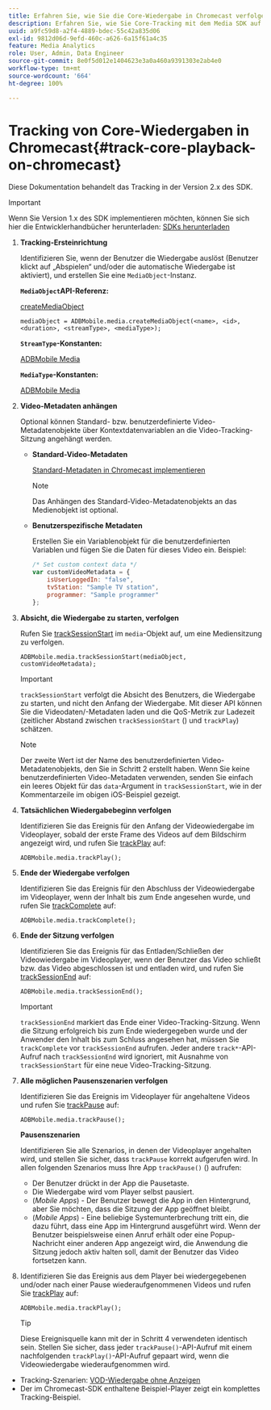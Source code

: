 ```yaml
---
title: Erfahren Sie, wie Sie die Core-Wiedergabe in Chromecast verfolgen.
description: Erfahren Sie, wie Sie Core-Tracking mit dem Media SDK auf Chromecast implementieren.
uuid: a9fc59d8-a2f4-4889-bdec-55c42a835d06
exl-id: 9812d06d-9efd-460c-a626-6a15f61a4c35
feature: Media Analytics
role: User, Admin, Data Engineer
source-git-commit: 8e0f5d012e1404623e3a0a460a9391303e2ab4e0
workflow-type: tm+mt
source-wordcount: '664'
ht-degree: 100%

---
```


# Tracking von Core-Wiedergaben in Chromecast{#track-core-playback-on-chromecast}

Diese Dokumentation behandelt das Tracking in der Version 2.x des SDK.

>[!IMPORTANT]
>
>Wenn Sie Version 1.x des SDK implementieren möchten, können Sie sich hier die Entwicklerhandbücher herunterladen: [SDKs herunterladen](/help/sdk-implement/download-sdks.md)

1. **Tracking-Ersteinrichtung**

   Identifizieren Sie, wenn der Benutzer die Wiedergabe auslöst (Benutzer klickt auf „Abspielen“ und/oder die automatische Wiedergabe ist aktiviert), und erstellen Sie eine `MediaObject`-Instanz.

   **`MediaObject`API-Referenz:**

   [createMediaObject](https://adobe-marketing-cloud.github.io/media-sdks/reference/chromecast/ADBMobile.media.html#.createMediaObject)

   ```
   mediaObject = ADBMobile.media.createMediaObject(<name>, <id>, <duration>, <streamType>, <mediaType>);
   ```

   **`StreamType`-Konstanten:**

   [ADBMobile Media](https://adobe-marketing-cloud.github.io/media-sdks/reference/chromecast/ADBMobile.media.html#.StreamType)

   **`MediaType`-Konstanten:**

   [ADBMobile Media](https://adobe-marketing-cloud.github.io/media-sdks/reference/chromecast/ADBMobile.media.html#.MediaType)

1. **Video-Metadaten anhängen**

   Optional können Standard- bzw. benutzerdefinierte Video-Metadatenobjekte über Kontextdatenvariablen an die Video-Tracking-Sitzung angehängt werden.

   * **Standard-Video-Metadaten**

      [Standard-Metadaten in Chromecast implementieren](/help/sdk-implement/track-av-playback/impl-std-metadata/impl-std-metadata-chromecast.md)

      >[!NOTE]
      >
      >Das Anhängen des Standard-Video-Metadatenobjekts an das Medienobjekt ist optional.

   * **Benutzerspezifische Metadaten**

      Erstellen Sie ein Variablenobjekt für die benutzerdefinierten Variablen und fügen Sie die Daten für dieses Video ein. Beispiel:

      ```js
      /* Set custom context data */
      var customVideoMetadata = {
          isUserLoggedIn: "false",
          tvStation: "Sample TV station",
          programmer: "Sample programmer"
      };
      ```

1. **Absicht, die Wiedergabe zu starten, verfolgen**

   Rufen Sie [trackSessionStart](https://adobe-marketing-cloud.github.io/media-sdks/reference/chromecast/ADBMobile.media.html#.trackSessionStart) im `media`-Objekt auf, um eine Mediensitzung zu verfolgen.

   ```
   ADBMobile.media.trackSessionStart(mediaObject, customVideoMetadata);
   ```

   >[!IMPORTANT]
   >
   >`trackSessionStart` verfolgt die Absicht des Benutzers, die Wiedergabe zu starten, und nicht den Anfang der Wiedergabe. Mit dieser API können Sie die Videodaten/-Metadaten laden und die QoS-Metrik zur Ladezeit (zeitlicher Abstand zwischen `trackSessionStart` () und `trackPlay`) schätzen.

   >[!NOTE]
   >
   >Der zweite Wert ist der Name des benutzerdefinierten Video-Metadatenobjekts, den Sie in Schritt 2 erstellt haben. Wenn Sie keine benutzerdefinierten Video-Metadaten verwenden, senden Sie einfach ein leeres Objekt für das `data`-Argument in `trackSessionStart`, wie in der Kommentarzeile im obigen iOS-Beispiel gezeigt.

1. **Tatsächlichen Wiedergabebeginn verfolgen**

   Identifizieren Sie das Ereignis für den Anfang der Videowiedergabe im Videoplayer, sobald der erste Frame des Videos auf dem Bildschirm angezeigt wird, und rufen Sie [trackPlay](https://adobe-marketing-cloud.github.io/media-sdks/reference/chromecast/ADBMobile.media.html#.trackPlay) auf:

   ```
   ADBMobile.media.trackPlay();
   ```

1. **Ende der Wiedergabe verfolgen**

   Identifizieren Sie das Ereignis für den Abschluss der Videowiedergabe im Videoplayer, wenn der Inhalt bis zum Ende angesehen wurde, und rufen Sie [trackComplete](https://adobe-marketing-cloud.github.io/media-sdks/reference/chromecast/ADBMobile.media.html#.trackComplete) auf:

   ```
   ADBMobile.media.trackComplete();
   ```

1. **Ende der Sitzung verfolgen**

   Identifizieren Sie das Ereignis für das Entladen/Schließen der Videowiedergabe im Videoplayer, wenn der Benutzer das Video schließt bzw. das Video abgeschlossen ist und entladen wird, und rufen Sie [trackSessionEnd](https://adobe-marketing-cloud.github.io/media-sdks/reference/chromecast/ADBMobile.media.html#.trackSessionEnd) auf:

   ```
   ADBMobile.media.trackSessionEnd();
   ```

   >[!IMPORTANT]
   >
   >`trackSessionEnd` markiert das Ende einer Video-Tracking-Sitzung. Wenn die Sitzung erfolgreich bis zum Ende wiedergegeben wurde und der Anwender den Inhalt bis zum Schluss angesehen hat, müssen Sie `trackComplete` vor `trackSessionEnd` aufrufen. Jeder andere `track*`-API-Aufruf nach `trackSessionEnd` wird ignoriert, mit Ausnahme von `trackSessionStart` für eine neue Video-Tracking-Sitzung.

1. **Alle möglichen Pausenszenarien verfolgen**

   Identifizieren Sie das Ereignis im Videoplayer für angehaltene Videos und rufen Sie [trackPause](https://adobe-marketing-cloud.github.io/media-sdks/reference/chromecast/ADBMobile.media.html#.trackPause) auf:

   ```
   ADBMobile.media.trackPause();
   ```

   **Pausenszenarien**

   Identifizieren Sie alle Szenarios, in denen der Videoplayer angehalten wird, und stellen Sie sicher, dass `trackPause` korrekt aufgerufen wird. In allen folgenden Szenarios muss Ihre App `trackPause()` () aufrufen:

   * Der Benutzer drückt in der App die Pausetaste.
   * Die Wiedergabe wird vom Player selbst pausiert.
   * (*Mobile Apps*) - Der Benutzer bewegt die App in den Hintergrund, aber Sie möchten, dass die Sitzung der App geöffnet bleibt.
   * (*Mobile Apps*) - Eine beliebige Systemunterbrechung tritt ein, die dazu führt, dass eine App im Hintergrund ausgeführt wird. Wenn der Benutzer beispielsweise einen Anruf erhält oder eine Popup-Nachricht einer anderen App angezeigt wird, die Anwendung die Sitzung jedoch aktiv halten soll, damit der Benutzer das Video fortsetzen kann.

1. Identifizieren Sie das Ereignis aus dem Player bei wiedergegebenen und/oder nach einer Pause wiederaufgenommenen Videos und rufen Sie [trackPlay](https://adobe-marketing-cloud.github.io/media-sdks/reference/chromecast/ADBMobile.media.html#.trackComplete) auf:

   ```
   ADBMobile.media.trackPlay();
   ```

   >[!TIP]
   >
   >Diese Ereignisquelle kann mit der in Schritt 4 verwendeten identisch sein. Stellen Sie sicher, dass jeder `trackPause()`-API-Aufruf mit einem nachfolgenden `trackPlay()`-API-Aufruf gepaart wird, wenn die Videowiedergabe wiederaufgenommen wird.

* Tracking-Szenarien: [VOD-Wiedergabe ohne Anzeigen](/help/sdk-implement/tracking-scenarios/vod-no-intrs-details.md)
* Der im Chromecast-SDK enthaltene Beispiel-Player zeigt ein komplettes Tracking-Beispiel.
